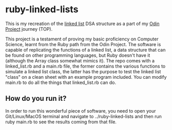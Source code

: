 # ruby-linked-lists
This is my recreation of the [linked list](https://en.wikipedia.org/wiki/Linked_list) DSA structure as a part of my [Odin Project](https://www.theodinproject.com/) journey (TOP).

This project is a testament of proving my basic proficiency on Computer Science, learnt from the Ruby path from the Odin Project. The software is capable of replicating the functions of a linked list, a data structure that can be found on other programming languages, but Ruby doesn't have it (although the Array class somewhat mimics it). The repo comes with a linked_list.rb and a main.rb file, the former contains the various functions to simulate a linked list class, the latter has the purpose to test the linked list "class" on a clean sheet with an example program included. You can modify main.rb to do all the things that linked_list.rb can do.

## How do you run it?
In order to run this wonderful piece of software, you need to open your Git/Linux/MacOS terminal and navigate to ../ruby-linked-lists and then run ruby main.rb to see the results coming from that file. 
